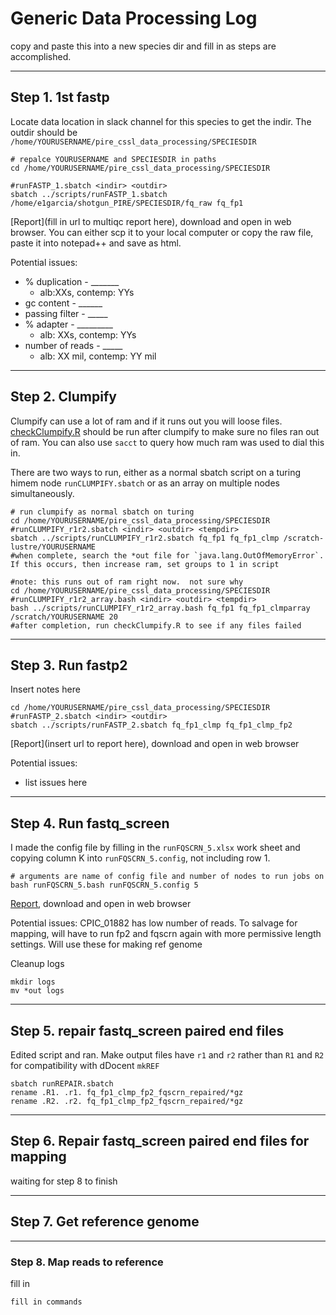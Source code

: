 # Generic Data Processing Log

copy and paste this into a new species dir and fill in as steps are accomplished.

---

## Step 1.  1st fastp

Locate data location in slack channel for this species to get the indir.  The outdir should be `/home/YOURUSERNAME/pire_cssl_data_processing/SPECIESDIR`

```
# repalce YOURUSERNAME and SPECIESDIR in paths
cd /home/YOURUSERNAME/pire_cssl_data_processing/SPECIESDIR

#runFASTP_1.sbatch <indir> <outdir>
sbatch ../scripts/runFASTP_1.sbatch /home/e1garcia/shotgun_PIRE/SPECIESDIR/fq_raw fq_fp1
```

[Report](fill in url to multiqc report here), download and open in web browser. You can either scp it to your local computer or copy the raw file, paste it into notepad++ and save as html.  

Potential issues:  
* % duplication - _______
  * alb:XXs, contemp: YYs
* gc content - ______
* passing filter - _____
* % adapter - _________
  * alb: XXs, contemp: YYs
* number of reads - _____
  * alb: XX mil, contemp: YY mil

---

## Step 2. Clumpify

Clumpify can use a lot of ram and if it runs out you will loose files.  [checkClumpify.R]() should be run after clumpify to make sure no files ran out of ram.  You can also use `sacct` to query how much ram was used to dial this in.

There are two ways to run, either as a normal sbatch script on a turing himem node `runCLUMPIFY.sbatch` or as an array on multiple nodes simultaneously.

```
# run clumpify as normal sbatch on turing
cd /home/YOURUSERNAME/pire_cssl_data_processing/SPECIESDIR
#runCLUMPIFY_r1r2.sbatch <indir> <outdir> <tempdir>
sbatch ../scripts/runCLUMPIFY_r1r2.sbatch fq_fp1 fq_fp1_clmp /scratch-lustre/YOURUSERNAME
#when complete, search the *out file for `java.lang.OutOfMemoryError`.  If this occurs, then increase ram, set groups to 1 in script
```

```
#note: this runs out of ram right now.  not sure why
cd /home/YOURUSERNAME/pire_cssl_data_processing/SPECIESDIR
#runCLUMPIFY_r1r2_array.bash <indir> <outdir> <tempdir>
bash ../scripts/runCLUMPIFY_r1r2_array.bash fq_fp1 fq_fp1_clmparray /scratch/YOURUSERNAME 20
#after completion, run checkClumpify.R to see if any files failed
```

---

## Step 3. Run fastp2

Insert notes here

```
cd /home/YOURUSERNAME/pire_cssl_data_processing/SPECIESDIR
#runFASTP_2.sbatch <indir> <outdir> 
sbatch ../scripts/runFASTP_2.sbatch fq_fp1_clmp fq_fp1_clmp_fp2
```

[Report](insert url to report here), download and open in web browser

Potential issues:
* list issues here

---

## Step 4. Run fastq_screen

I made the config file by filling in the `runFQSCRN_5.xlsx` work sheet and copying column K into `runFQSCRN_5.config`, not including row 1.

```
# arguments are name of config file and number of nodes to run jobs on
bash runFQSCRN_5.bash runFQSCRN_5.config 5
```

[Report](https://github.com/tamucc-gcl/prj_garcia_nudibranchs/blob/main/h_emurai/fq_fp1_clmp_fp2_fqscrn/multiqc_report.html), download and open in web browser

Potential issues:
CPIC_01882 has low number of reads.  To salvage for mapping, will have to run fp2 and fqscrn again with more permissive length settings. Will use these for making ref genome

Cleanup logs
```
mkdir logs
mv *out logs
```

---

## Step 5. repair fastq_screen paired end files

Edited script and ran.  Make output files have `r1` and `r2` rather than `R1` and `R2` for compatibility with dDocent `mkREF`

```
sbatch runREPAIR.sbatch
rename .R1. .r1. fq_fp1_clmp_fp2_fqscrn_repaired/*gz
rename .R2. .r2. fq_fp1_clmp_fp2_fqscrn_repaired/*gz
```

---

## Step 6. Repair fastq_screen paired end files for mapping

waiting for step 8 to finish

---

## Step 7.  Get reference genome


---

### Step 8. Map reads to reference

fill in

```
fill in commands
```

